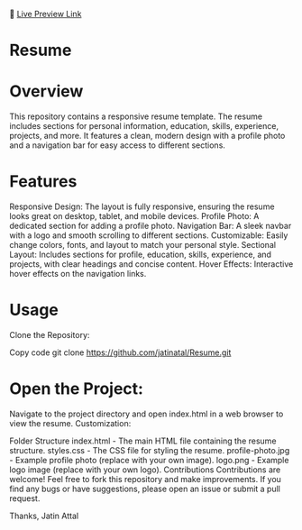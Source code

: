 🔗 [Live Preview Link](https://raw.githack.com/lirad/html-forms/features/index.html)
# Resume

# Overview

This repository contains a responsive resume template. The resume includes sections for personal information, education, skills, experience, projects, and more. It features a clean, modern design with a profile photo and a navigation bar for easy access to different sections.

# Features

Responsive Design: The layout is fully responsive, ensuring the resume looks great on desktop, tablet, and mobile devices.
Profile Photo: A dedicated section for adding a profile photo.
Navigation Bar: A sleek navbar with a logo and smooth scrolling to different sections.
Customizable: Easily change colors, fonts, and layout to match your personal style.
Sectional Layout: Includes sections for profile, education, skills, experience, and projects, with clear headings and concise content.
Hover Effects: Interactive hover effects on the navigation links.

# Usage

Clone the Repository:

Copy code
git clone https://github.com/jatinatal/Resume.git

# Open the Project:

Navigate to the project directory and open index.html in a web browser to view the resume.
Customization:

Folder Structure
index.html - The main HTML file containing the resume structure.
styles.css - The CSS file for styling the resume.
profile-photo.jpg - Example profile photo (replace with your own image).
logo.png - Example logo image (replace with your own logo).
Contributions
Contributions are welcome! Feel free to fork this repository and make improvements. If you find any bugs or have suggestions, please open an issue or submit a pull request.

Thanks,
Jatin Attal
